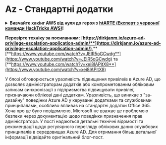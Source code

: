 # Az - Стандартні додатки

<details>

<summary><strong>Вивчайте хакінг AWS від нуля до героя з</strong> <a href="https://training.hacktricks.xyz/courses/arte"><strong>htARTE (Експерт з червоної команди HackTricks AWS)</strong></a><strong>!</strong></summary>

Інші способи підтримки HackTricks:

* Якщо ви хочете побачити вашу **компанію в рекламі HackTricks** або **завантажити HackTricks у форматі PDF**, перевірте [**ПЛАНИ ПІДПИСКИ**](https://github.com/sponsors/carlospolop)!
* Отримайте [**офіційний PEASS & HackTricks мерч**](https://peass.creator-spring.com)
* Відкрийте для себе [**Сім'ю PEASS**](https://opensea.io/collection/the-peass-family), нашу колекцію ексклюзивних [**NFT**](https://opensea.io/collection/the-peass-family)
* **Приєднуйтесь до** 💬 [**групи Discord**](https://discord.gg/hRep4RUj7f) або [**групи Telegram**](https://t.me/peass) або **слідкуйте** за нами в **Twitter** 🐦 [**@hacktricks_live**](https://twitter.com/hacktricks_live)**.**
* **Поділіться своїми хакерськими трюками, надсилайте PR до** [**HackTricks**](https://github.com/carlospolop/hacktricks) та [**HackTricks Cloud**](https://github.com/carlospolop/hacktricks-cloud) репозиторіїв.

</details>

**Перевірте техніку за посиланням:** [**https://dirkjanm.io/azure-ad-privilege-escalation-application-admin/**](https://dirkjanm.io/azure-ad-privilege-escalation-application-admin/)**,** [**https://www.youtube.com/watch?v=JEIR5oGCwdg**](https://www.youtube.com/watch?v=JEIR5oGCwdg) та [**https://www.youtube.com/watch?v=xei8lAPitX8**](https://www.youtube.com/watch?v=xei8lAPitX8)

У блозі обговорюється уразливість підвищення привілеїв в Azure AD, що дозволяє адміністраторам додатків або компрометованим обліковим записам синхронізації з підприємства підвищувати привілеї, призначаючи облікові дані додаткам. Уразливість, що виникає з "за-дизайну" поведінки Azure AD у керуванні додатками та службовими принципалами, особливо впливає на стандартні додатки Office 365. Хоча про це було повідомлено, Microsoft не вважає це проблемою безпеки через документацію щодо поведінки призначення прав адміністратора. У пості надаються детальні технічні відомості та рекомендації щодо регулярного перегляду облікових даних службових принципалів в середовищах Azure AD. Для отримання більш детальної інформації відвідайте оригінальний блог-пост.
